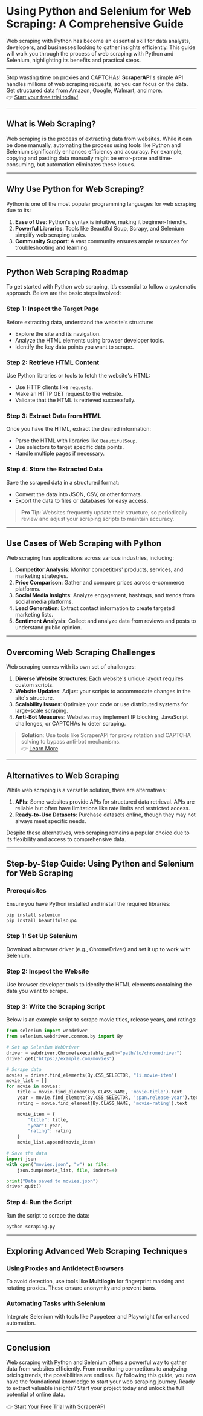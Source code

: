 
# Using Python and Selenium for Web Scraping: A Comprehensive Guide

Web scraping with Python has become an essential skill for data analysts, developers, and businesses looking to gather insights efficiently. This guide will walk you through the process of web scraping with Python and Selenium, highlighting its benefits and practical steps.

---

Stop wasting time on proxies and CAPTCHAs! **ScraperAPI**'s simple API handles millions of web scraping requests, so you can focus on the data. Get structured data from Amazon, Google, Walmart, and more.  
👉 [Start your free trial today!](https://bit.ly/Scraperapi)

---

## What is Web Scraping?

Web scraping is the process of extracting data from websites. While it can be done manually, automating the process using tools like Python and Selenium significantly enhances efficiency and accuracy. For example, copying and pasting data manually might be error-prone and time-consuming, but automation eliminates these issues.

---

## Why Use Python for Web Scraping?

Python is one of the most popular programming languages for web scraping due to its:

1. **Ease of Use**: Python's syntax is intuitive, making it beginner-friendly.
2. **Powerful Libraries**: Tools like Beautiful Soup, Scrapy, and Selenium simplify web scraping tasks.
3. **Community Support**: A vast community ensures ample resources for troubleshooting and learning.

---

## Python Web Scraping Roadmap

To get started with Python web scraping, it’s essential to follow a systematic approach. Below are the basic steps involved:

### Step 1: Inspect the Target Page
Before extracting data, understand the website's structure:

- Explore the site and its navigation.
- Analyze the HTML elements using browser developer tools.
- Identify the key data points you want to scrape.

### Step 2: Retrieve HTML Content
Use Python libraries or tools to fetch the website's HTML:

- Use HTTP clients like `requests`.
- Make an HTTP GET request to the website.
- Validate that the HTML is retrieved successfully.

### Step 3: Extract Data from HTML
Once you have the HTML, extract the desired information:

- Parse the HTML with libraries like `BeautifulSoup`.
- Use selectors to target specific data points.
- Handle multiple pages if necessary.

### Step 4: Store the Extracted Data
Save the scraped data in a structured format:

- Convert the data into JSON, CSV, or other formats.
- Export the data to files or databases for easy access.

> **Pro Tip**: Websites frequently update their structure, so periodically review and adjust your scraping scripts to maintain accuracy.

---

## Use Cases of Web Scraping with Python

Web scraping has applications across various industries, including:

1. **Competitor Analysis**: Monitor competitors' products, services, and marketing strategies.
2. **Price Comparison**: Gather and compare prices across e-commerce platforms.
3. **Social Media Insights**: Analyze engagement, hashtags, and trends from social media platforms.
4. **Lead Generation**: Extract contact information to create targeted marketing lists.
5. **Sentiment Analysis**: Collect and analyze data from reviews and posts to understand public opinion.

---

## Overcoming Web Scraping Challenges

Web scraping comes with its own set of challenges:

1. **Diverse Website Structures**: Each website's unique layout requires custom scripts.
2. **Website Updates**: Adjust your scripts to accommodate changes in the site's structure.
3. **Scalability Issues**: Optimize your code or use distributed systems for large-scale scraping.
4. **Anti-Bot Measures**: Websites may implement IP blocking, JavaScript challenges, or CAPTCHAs to deter scraping.

> **Solution**: Use tools like ScraperAPI for proxy rotation and CAPTCHA solving to bypass anti-bot mechanisms.  
👉 [Learn More](https://bit.ly/Scraperapi)

---

## Alternatives to Web Scraping

While web scraping is a versatile solution, there are alternatives:

1. **APIs**: Some websites provide APIs for structured data retrieval. APIs are reliable but often have limitations like rate limits and restricted access.
2. **Ready-to-Use Datasets**: Purchase datasets online, though they may not always meet specific needs.

Despite these alternatives, web scraping remains a popular choice due to its flexibility and access to comprehensive data.

---

## Step-by-Step Guide: Using Python and Selenium for Web Scraping

### Prerequisites
Ensure you have Python installed and install the required libraries:
```bash
pip install selenium
pip install beautifulsoup4
```

### Step 1: Set Up Selenium
Download a browser driver (e.g., ChromeDriver) and set it up to work with Selenium.

### Step 2: Inspect the Website
Use browser developer tools to identify the HTML elements containing the data you want to scrape.

### Step 3: Write the Scraping Script
Below is an example script to scrape movie titles, release years, and ratings:
```python
from selenium import webdriver
from selenium.webdriver.common.by import By

# Set up Selenium WebDriver
driver = webdriver.Chrome(executable_path="path/to/chromedriver")
driver.get("https://example.com/movies")

# Scrape data
movies = driver.find_elements(By.CSS_SELECTOR, "li.movie-item")
movie_list = []
for movie in movies:
    title = movie.find_element(By.CLASS_NAME, 'movie-title').text
    year = movie.find_element(By.CSS_SELECTOR, 'span.release-year').text
    rating = movie.find_element(By.CLASS_NAME, 'movie-rating').text

    movie_item = {
        "title": title,
        "year": year,
        "rating": rating
    }
    movie_list.append(movie_item)

# Save the data
import json
with open("movies.json", "w") as file:
    json.dump(movie_list, file, indent=4)

print("Data saved to movies.json")
driver.quit()
```

### Step 4: Run the Script
Run the script to scrape the data:
```bash
python scraping.py
```

---

## Exploring Advanced Web Scraping Techniques

### Using Proxies and Antidetect Browsers
To avoid detection, use tools like **Multilogin** for fingerprint masking and rotating proxies. These ensure anonymity and prevent bans.

### Automating Tasks with Selenium
Integrate Selenium with tools like Puppeteer and Playwright for enhanced automation.

---

## Conclusion

Web scraping with Python and Selenium offers a powerful way to gather data from websites efficiently. From monitoring competitors to analyzing pricing trends, the possibilities are endless. By following this guide, you now have the foundational knowledge to start your web scraping journey. Ready to extract valuable insights? Start your project today and unlock the full potential of online data.

👉 [Start Your Free Trial with ScraperAPI](https://bit.ly/Scraperapi)
